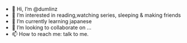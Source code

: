 - 👋 Hi, I’m @dumlinz
- 👀 I’m interested in reading,watching series, sleeping & making friends
- 🌱 I’m currently learning japanese
- 💞️ I’m looking to collaborate on ...
- 📫 How to reach me: talk to me.

<!---
dumlinz/dumlinz is a ✨ special ✨ repository because its `README.md` (this file) appears on your GitHub profile.
You can click the Preview link to take a look at your changes.
--->
